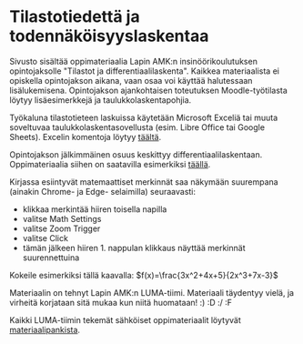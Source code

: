 # Tilastotiedettä ja todennäköisyyslaskentaa

Sivusto sisältää oppimateriaalia Lapin AMK:n insinöörikoulutuksen opintojaksolle "Tilastot ja differentiaalilaskenta". Kaikkea materiaalista ei opiskella opintojakson aikana, vaan osaa voi käyttää halutessaan lisälukemisena. Opintojakson ajankohtaisen toteutuksen Moodle-työtilasta löytyy lisäesimerkkejä ja taulukkolaskentapohjia.

Työkaluna tilastotieteen laskuissa käytetään Microsoft Exceliä tai muuta soveltuvaa taulukkolaskentasovellusta (esim. Libre Office tai Google Sheets). Excelin komentoja löytyy [täältä](https://support.microsoft.com/fi-fi/office/excelin-funktiot-luokittain-5f91f4e9-7b42-46d2-9bd1-63f26a86c0eb).

Opintojakson jälkimmäinen osuus keskittyy differentiaalilaskentaan. Oppimateriaalia siihen on saatavilla esimerkiksi [täällä](https://luma-lapinamk.github.io/minna-diffint/intro.html).

Kirjassa esiintyvät matemaattiset merkinnät saa näkymään suurempana (ainakin Chrome- ja Edge- selaimilla) seuraavasti:
- klikkaa merkintää hiiren toisella napilla
- valitse Math Settings
- valitse Zoom Trigger
- valitse Click
- tämän jälkeen hiiren 1. nappulan klikkaus näyttää merkinnät suurennettuina

Kokeile esimerkiksi tällä kaavalla: $f(x)=\frac{3x^2+4x+5}{2x^3+7x-3}$

Materiaalin on tehnyt Lapin AMK:n LUMA-tiimi. Materiaali täydentyy vielä, ja virheitä korjataan sitä mukaa kun niitä huomataan! :) :D :/ :F

Kaikki LUMA-tiimin tekemät sähköiset oppimateriaalit löytyvät [materiaalipankista](http://luma-lapinamk.pub).